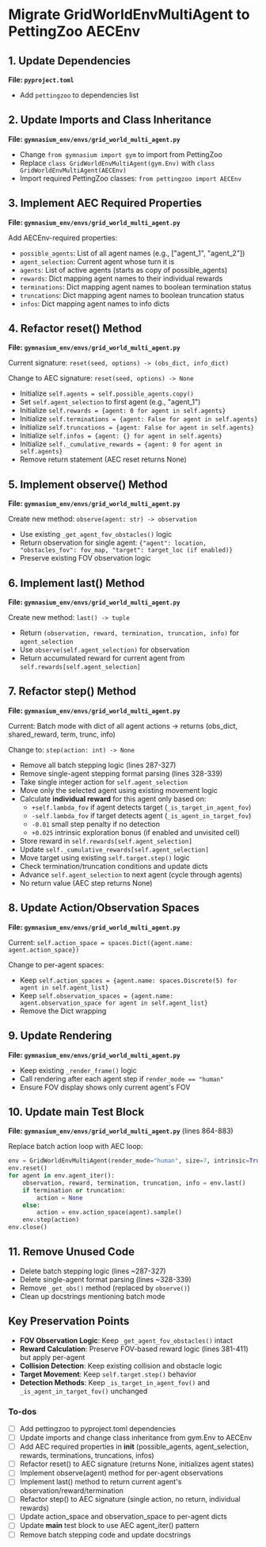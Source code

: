 <!-- 3c397ee3-d642-40d0-b8c6-160b052d060f 50f74387-03ac-4b6f-aba2-cb0862f62ade -->
# Migrate GridWorldEnvMultiAgent to PettingZoo AECEnv

## 1. Update Dependencies

**File: `pyproject.toml`**

- Add `pettingzoo` to dependencies list

## 2. Update Imports and Class Inheritance

**File: `gymnasium_env/envs/grid_world_multi_agent.py`**

- Change `from gymnasium import gym` to import from PettingZoo
- Replace `class GridWorldEnvMultiAgent(gym.Env)` with `class GridWorldEnvMultiAgent(AECEnv)`
- Import required PettingZoo classes: `from pettingzoo import AECEnv`

## 3. Implement AEC Required Properties

**File: `gymnasium_env/envs/grid_world_multi_agent.py`**

Add AECEnv-required properties:

- `possible_agents`: List of all agent names (e.g., ["agent_1", "agent_2"])
- `agent_selection`: Current agent whose turn it is
- `agents`: List of active agents (starts as copy of possible_agents)
- `rewards`: Dict mapping agent names to their individual rewards
- `terminations`: Dict mapping agent names to boolean termination status
- `truncations`: Dict mapping agent names to boolean truncation status
- `infos`: Dict mapping agent names to info dicts

## 4. Refactor reset() Method

**File: `gymnasium_env/envs/grid_world_multi_agent.py`**

Current signature: `reset(seed, options) -> (obs_dict, info_dict)`

Change to AEC signature: `reset(seed, options) -> None`

- Initialize `self.agents = self.possible_agents.copy()`
- Set `self.agent_selection` to first agent (e.g., "agent_1")
- Initialize `self.rewards = {agent: 0 for agent in self.agents}`
- Initialize `self.terminations = {agent: False for agent in self.agents}`
- Initialize `self.truncations = {agent: False for agent in self.agents}`
- Initialize `self.infos = {agent: {} for agent in self.agents}`
- Initialize `self._cumulative_rewards = {agent: 0 for agent in self.agents}`
- Remove return statement (AEC reset returns None)

## 5. Implement observe() Method

**File: `gymnasium_env/envs/grid_world_multi_agent.py`**

Create new method: `observe(agent: str) -> observation`

- Use existing `_get_agent_fov_obstacles()` logic
- Return observation for single agent: `{"agent": location, "obstacles_fov": fov_map, "target": target_loc (if enabled)}`
- Preserve existing FOV observation logic

## 6. Implement last() Method

**File: `gymnasium_env/envs/grid_world_multi_agent.py`**

Create new method: `last() -> tuple`

- Return `(observation, reward, termination, truncation, info)` for `agent_selection`
- Use `observe(self.agent_selection)` for observation
- Return accumulated reward for current agent from `self.rewards[self.agent_selection]`

## 7. Refactor step() Method

**File: `gymnasium_env/envs/grid_world_multi_agent.py`**

Current: Batch mode with dict of all agent actions → returns (obs_dict, shared_reward, term, trunc, info)

Change to: `step(action: int) -> None`

- Remove all batch stepping logic (lines 287-327)
- Remove single-agent stepping format parsing (lines 328-339)
- Take single integer action for `self.agent_selection`
- Move only the selected agent using existing movement logic
- Calculate **individual reward** for this agent only based on:
  - `+self.lambda_fov` if agent detects target (`_is_target_in_agent_fov`)
  - `-self.lambda_fov` if target detects agent (`_is_agent_in_target_fov`)
  - `-0.01` small step penalty if no detection
  - `+0.025` intrinsic exploration bonus (if enabled and unvisited cell)
- Store reward in `self.rewards[self.agent_selection]`
- Update `self._cumulative_rewards[self.agent_selection]`
- Move target using existing `self.target.step()` logic
- Check termination/truncation conditions and update dicts
- Advance `self.agent_selection` to next agent (cycle through agents)
- No return value (AEC step returns None)

## 8. Update Action/Observation Spaces

**File: `gymnasium_env/envs/grid_world_multi_agent.py`**

Current: `self.action_space = spaces.Dict({agent.name: agent.action_space})`

Change to per-agent spaces:

- Keep `self.action_spaces = {agent.name: spaces.Discrete(5) for agent in self.agent_list}`
- Keep `self.observation_spaces = {agent.name: agent.observation_space for agent in self.agent_list}`
- Remove the Dict wrapping

## 9. Update Rendering

**File: `gymnasium_env/envs/grid_world_multi_agent.py`**

- Keep existing `_render_frame()` logic
- Call rendering after each agent step if `render_mode == "human"`
- Ensure FOV display shows only current agent's FOV

## 10. Update **main** Test Block

**File: `gymnasium_env/envs/grid_world_multi_agent.py`** (lines 864-883)

Replace batch action loop with AEC loop:

```python
env = GridWorldEnvMultiAgent(render_mode="human", size=7, intrinsic=True)
env.reset()
for agent in env.agent_iter():
    observation, reward, termination, truncation, info = env.last()
    if termination or truncation:
        action = None
    else:
        action = env.action_space(agent).sample()
    env.step(action)
env.close()
```

## 11. Remove Unused Code

- Delete batch stepping logic (lines ~287-327)
- Delete single-agent format parsing (lines ~328-339)
- Remove `_get_obs()` method (replaced by `observe()`)
- Clean up docstrings mentioning batch mode

## Key Preservation Points

- **FOV Observation Logic**: Keep `_get_agent_fov_obstacles()` intact
- **Reward Calculation**: Preserve FOV-based reward logic (lines 381-411) but apply per-agent
- **Collision Detection**: Keep existing collision and obstacle logic
- **Target Movement**: Keep `self.target.step()` behavior
- **Detection Methods**: Keep `_is_target_in_agent_fov()` and `_is_agent_in_target_fov()` unchanged

### To-dos

- [ ] Add pettingzoo to pyproject.toml dependencies
- [ ] Update imports and change class inheritance from gym.Env to AECEnv
- [ ] Add AEC required properties in __init__ (possible_agents, agent_selection, rewards, terminations, truncations, infos)
- [ ] Refactor reset() to AEC signature (returns None, initializes agent states)
- [ ] Implement observe(agent) method for per-agent observations
- [ ] Implement last() method to return current agent's observation/reward/termination
- [ ] Refactor step() to AEC signature (single action, no return, individual rewards)
- [ ] Update action_space and observation_space to per-agent dicts
- [ ] Update __main__ test block to use AEC agent_iter() pattern
- [ ] Remove batch stepping code and update docstrings